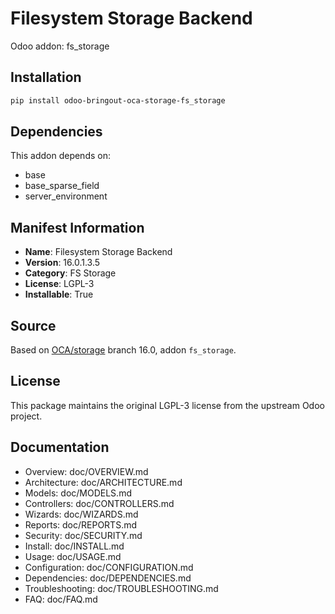 # Filesystem Storage Backend

Odoo addon: fs_storage

## Installation

```bash
pip install odoo-bringout-oca-storage-fs_storage
```

## Dependencies

This addon depends on:
- base
- base_sparse_field
- server_environment

## Manifest Information

- **Name**: Filesystem Storage Backend
- **Version**: 16.0.1.3.5
- **Category**: FS Storage
- **License**: LGPL-3
- **Installable**: True

## Source

Based on [OCA/storage](https://github.com/OCA/storage) branch 16.0, addon `fs_storage`.

## License

This package maintains the original LGPL-3 license from the upstream Odoo project.

## Documentation

- Overview: doc/OVERVIEW.md
- Architecture: doc/ARCHITECTURE.md
- Models: doc/MODELS.md
- Controllers: doc/CONTROLLERS.md
- Wizards: doc/WIZARDS.md
- Reports: doc/REPORTS.md
- Security: doc/SECURITY.md
- Install: doc/INSTALL.md
- Usage: doc/USAGE.md
- Configuration: doc/CONFIGURATION.md
- Dependencies: doc/DEPENDENCIES.md
- Troubleshooting: doc/TROUBLESHOOTING.md
- FAQ: doc/FAQ.md

